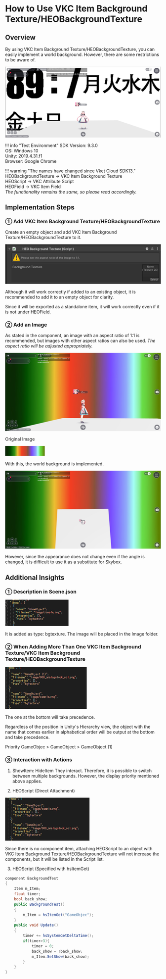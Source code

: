 # How to Use VKC Item Background Texture/HEOBackgroundTexture

## Overview
By using VKC Item Background Texture/HEOBackgroundTexture, you can easily implement a world background.
However, there are some restrictions to be aware of.

![BackgroundTexture_0](img/BackgroundTexture_0.jpg)

!!! info "Test Environment"
    SDK Version: 9.3.0 <br>
    OS: Windows 10 <br>
    Unity: 2019.4.31.f1 <br>
    Browser: Google Chrome

!!! warning "The names have changed since Vket Cloud SDK13."
    HEOBackgroundTexture → VKC Item Background Texture <br>
    HEOScript → VKC Attribute Script <br>
    HEOField → VKC Item Field <br>
    *The functionality remains the same, so please read accordingly.*

## Implementation Steps

### ① Add VKC Item Background Texture/HEOBackgroundTexture
Create an empty object and add VKC Item Background Texture/HEOBackgroundTexture to it.

![BackgroundTexture_1](img/BackgroundTexture_1.jpg)

Although it will work correctly if added to an existing object, it is recommended to add it to an empty object for clarity.

Since it will be exported as a standalone item, it will work correctly even if it is not under HEOField.

### ② Add an Image
As stated in the component, an image with an aspect ratio of 1:1 is recommended,
but images with other aspect ratios can also be used.
*The aspect ratio will be adjusted appropriately.*

![BackgroundTexture_2](img/BackgroundTexture_2.jpg)

Original Image

![BackgroundTexture_3](img/BackgroundTexture_3.jpg)

With this, the world background is implemented.

![BackgroundTexture_4](img/BackgroundTexture_4.jpg)

However, since the appearance does not change even if the angle is changed, it is difficult to use it as a substitute for Skybox.

## Additional Insights

### ① Description in Scene.json

![BackgroundTexture_5](img/BackgroundTexture_5.jpg)

It is added as type: bgtexture.
The image will be placed in the Image folder.

### ② When Adding More Than One VKC Item Background Texture/VKC Item Background Texture/HEOBackgroundTexture

![BackgroundTexture_6](img/BackgroundTexture_6.jpg)

The one at the bottom will take precedence.

Regardless of the position in Unity's Hierarchy view, the object with the name that comes earlier in alphabetical order will be output at the bottom and take precedence.

Priority
GameObjec > GameObject > GameObject (1)

### ③ Interaction with Actions
1. ShowItem: HideItem
They interact. Therefore, it is possible to switch between multiple backgrounds.
However, the display priority mentioned above applies.

2. HEOScript (Direct Attachment)

![BackgroundTexture_7](img/BackgroundTexture_7.jpg)

Since there is no component item, attaching HEOScript to an object with VKC Item Background Texture/HEOBackgroundTexture will not increase the components, but it will be listed in the Script list.

3. HEOScript (Specified with hsItemGet)

```csharp
component BackgroundTest
{
    Item m_Item;
    float timer;
    bool back_show;
    public BackgroundTest()
    {
        m_Item = hsItemGet("GameObjec");
    }
    public void Update()
    {
        timer += hsSystemGetDeltaTime();
        if(timer>3){
            timer = 0;
            back_show = !back_show;
            m_Item.SetShow(back_show);
        }
    }
}
